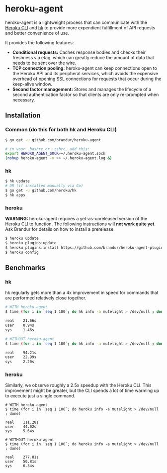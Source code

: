 # heroku-agent

heroku-agent is a lightweight process that can communicate with the [Heroku CLI](https://github.com/heroku/heroku) and [hk](https://github.com/heroku/hk) to provide more expendient fulfillment of API requests and better convenience of use.

It provides the following features:

* **Conditional requests:** Caches response bodies and checks their freshness via etag, which can greatly reduce the amount of data that needs to be sent over the wire.
* **TCP connection pooling:** heroku-agent can keep connections open to the Heroku API and its peripheral services, which avoids the expensive overhead of opening SSL connections for requests that occur during the keep-alive window.
* **Second factor management:** Stores and manages the lifecycle of a second authentication factor so that clients are only re-prompted when necessary.

## Installation

### Common (do this for both hk and Heroku CLI)

``` bash
$ go get -u github.com/brandur/heroku-agent

# in your .bashrc or .zshrc, add this:
export HEROKU_AGENT_SOCK=~/.heroku-agent.sock
(nohup heroku-agent -v >> ~/.heroku-agent.log &)
```

### hk

``` bash
$ hk update
# OR (if installed manually via Go)
$ go get -u github.com/heroku/hk
$ hk apps
```

### heroku

**WARNING:** heroku-agent requires a yet-as-unreleased version of the Heroku CLI to function. The following instructions will **not work quite yet**. Ask Brandur for details on how to install a prerelease.

``` bash
$ heroku update
$ heroku plugins:update
$ heroku plugins:install https://github.com/brandur/heroku-agent-plugin
$ heroku config
```

## Benchmarks

### hk

hk regularly gets more than a 4x improvement in speed for commands that are performed relatively close together.

``` bash
# WITH heroku-agent
$ time (for i in `seq 1 100`; do hk info -a mutelight > /dev/null ; done)

real    21.66s
user    0.94s
sys     1.46s

# WITHOUT heroku-agent
$ time (for i in `seq 1 100`; do hk info -a mutelight > /dev/null ; done)

real    94.21s
user    22.99s
sys     2.20s
```

### heroku

Similarly, we observe roughly a 2.5x speedup with the Heroku CLI. This improvement might be greater, but the CLI spends a lot of time warming up to execute just a single command.

```
# WITH heroku-agent
$ time (for i in `seq 1 100`; do heroku info -a mutelight > /dev/null ; done)

real    111.28s
user    44.02s
sys     5.64s

# WITHOUT heroku-agent
$ time (for i in `seq 1 100`; do heroku info -a mutelight > /dev/null ; done)

real    277.81s
user    50.81s
sys     6.34s
```
